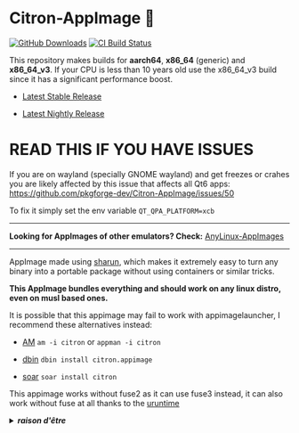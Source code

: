 # Citron-AppImage 🐧

[![GitHub Downloads](https://img.shields.io/github/downloads/pkgforge-dev/Citron-AppImage/total?logo=github&label=GitHub%20Downloads)](https://github.com/pkgforge-dev/Citron-AppImage/releases/latest)
[![CI Build Status](https://github.com//pkgforge-dev/Citron-AppImage/actions/workflows/build-stable.yml/badge.svg)](https://github.com/pkgforge-dev/Citron-AppImage/releases/latest)

This repository makes builds for **aarch64**, **x86_64** (generic) and **x86_64_v3**. If your CPU is less than 10 years old use the x86_64_v3 build since it has a significant performance boost.

* [Latest Stable Release](https://github.com/pkgforge-dev/Citron-AppImage/releases/latest)

* [Latest Nightly Release](https://github.com/pkgforge-dev/Citron-AppImage/releases/tag/nightly)

# READ THIS IF YOU HAVE ISSUES

If you are on wayland (specially GNOME wayland) and get freezes or crahes you are likely affected by this issue that affects all Qt6 apps: https://github.com/pkgforge-dev/Citron-AppImage/issues/50

To fix it simply set the env variable `QT_QPA_PLATFORM=xcb`

---

**Looking for AppImages of other emulators? Check:** [AnyLinux-AppImages](https://pkgforge-dev.github.io/Anylinux-AppImages/) 

----

AppImage made using [sharun](https://github.com/VHSgunzo/sharun), which makes it extremely easy to turn any binary into a portable package without using containers or similar tricks.

**This AppImage bundles everything and should work on any linux distro, even on musl based ones.**

It is possible that this appimage may fail to work with appimagelauncher, I recommend these alternatives instead: 

* [AM](https://github.com/ivan-hc/AM) `am -i citron` or `appman -i citron`

* [dbin](https://github.com/xplshn/dbin) `dbin install citron.appimage`

* [soar](https://github.com/pkgforge/soar) `soar install citron`

This appimage works without fuse2 as it can use fuse3 instead, it can also work without fuse at all thanks to the [uruntime](https://github.com/VHSgunzo/uruntime)

<details>
  <summary><b><i>raison d'être</i></b></summary>
    <img src="https://github.com/user-attachments/assets/d40067a6-37d2-4784-927c-2c7f7cc6104b" alt="Inspiration Image">
  </a>
</details>

